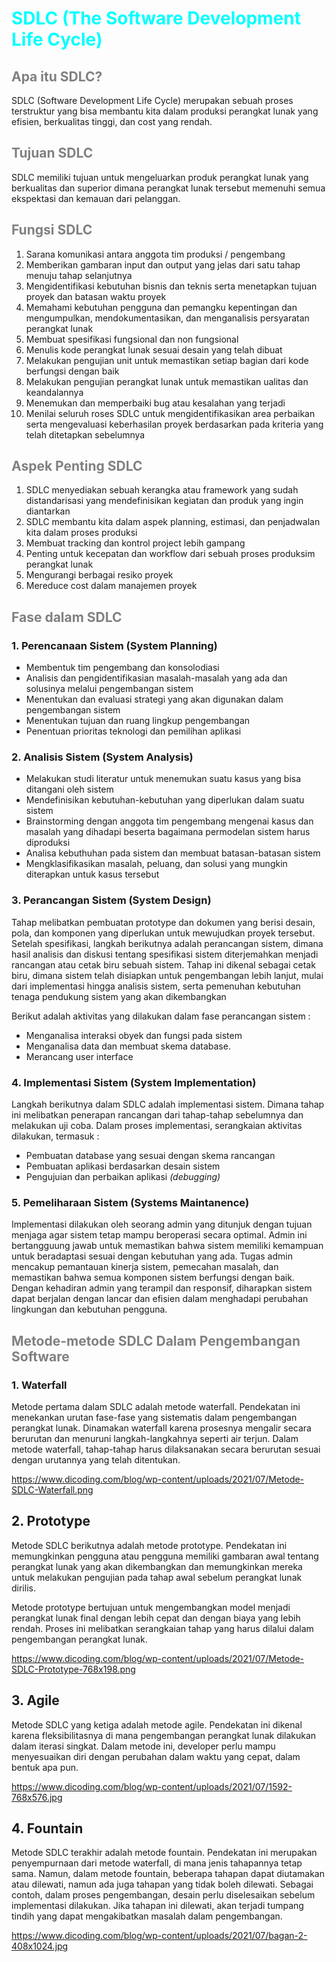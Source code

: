 # <span style="color: cyan"> **SDLC (The Software Development Life Cycle)**

## <span style="color: gray"> Apa itu SDLC?
SDLC (Software Development Life Cycle) merupakan sebuah proses terstruktur yang bisa membantu kita dalam produksi perangkat lunak yang efisien, berkualitas tinggi, dan cost yang rendah. 

## <span style="color: gray"> Tujuan SDLC
SDLC memiliki tujuan untuk mengeluarkan produk perangkat lunak yang berkualitas dan superior dimana perangkat lunak tersebut memenuhi semua ekspektasi dan kemauan dari pelanggan.

## <span style="color: gray"> Fungsi SDLC
1. Sarana komunikasi antara anggota tim produksi / pengembang
2. Memberikan gambaran input dan output yang jelas dari satu tahap menuju tahap selanjutnya
3. Mengidentifikasi kebutuhan bisnis dan teknis serta menetapkan tujuan proyek dan batasan waktu proyek
4. Memahami kebutuhan pengguna dan pemangku kepentingan dan mengumpulkan, mendokumentasikan, dan menganalisis persyaratan perangkat lunak
5. Membuat spesifikasi fungsional dan non fungsional
6. Menulis kode perangkat lunak sesuai desain yang telah dibuat
7. Melakukan pengujian unit untuk memastikan setiap bagian dari kode berfungsi dengan baik
8. Melakukan pengujian perangkat lunak untuk memastikan ualitas dan keandalannya
9. Menemukan dan memperbaiki bug atau kesalahan yang terjadi
10. Menilai seluruh roses SDLC untuk mengidentifikasikan area perbaikan serta mengevaluasi keberhasilan proyek berdasarkan pada kriteria yang telah ditetapkan sebelumnya

## <span style="color: gray"> Aspek Penting SDLC
1. SDLC menyediakan sebuah kerangka atau framework yang sudah distandarisasi yang mendefinisikan kegiatan dan produk yang ingin diantarkan
2. SDLC membantu kita dalam aspek planning, estimasi, dan penjadwalan kita dalam proses produksi
3. Membuat tracking dan kontrol project lebih gampang
4. Penting untuk kecepatan dan workflow dari sebuah proses produksim perangkat lunak
5. Mengurangi berbagai resiko proyek
6. Mereduce cost dalam manajemen proyek

## <span style="color: gray"> Fase dalam SDLC
### 1. Perencanaan Sistem (System Planning)
- Membentuk tim pengembang dan konsolodiasi
- Analisis dan pengidentifikasian masalah-masalah yang ada dan solusinya melalui pengembangan sistem
- Menentukan dan evaluasi strategi yang akan digunakan dalam pengembangan sistem
- Menentukan tujuan dan ruang lingkup pengembangan
- Penentuan prioritas teknologi dan pemilihan aplikasi

### 2. Analisis Sistem (System Analysis)
- Melakukan studi literatur untuk menemukan suatu kasus yang bisa ditangani oleh sistem
- Mendefinisikan kebutuhan-kebutuhan yang diperlukan dalam suatu sistem
- Brainstorming dengan anggota tim pengembang mengenai kasus dan masalah yang dihadapi beserta bagaimana permodelan sistem harus diproduksi
- Analisa kebuthuhan pada sistem dan membuat batasan-batasan sistem
- Mengklasifikasikan masalah, peluang, dan solusi yang mungkin diterapkan untuk kasus tersebut

### 3. Perancangan Sistem (System Design)
Tahap melibatkan pembuatan prototype dan dokumen yang berisi desain, pola, dan komponen yang diperlukan untuk mewujudkan proyek tersebut. Setelah spesifikasi, langkah berikutnya adalah perancangan sistem, dimana hasil analisis dan diskusi tentang spesifikasi sistem diterjemahkan menjadi rancangan atau cetak biru sebuah sistem. Tahap ini dikenal sebagai cetak biru, dimana sistem telah disiapkan untuk pengembangan lebih lanjut, mulai dari implementasi hingga analisis sistem, serta pemenuhan kebutuhan tenaga pendukung sistem yang akan dikembangkan 

 Berikut adalah aktivitas yang dilakukan dalam fase perancangan sistem :
    
 - Menganalisa interaksi obyek dan fungsi pada sistem
 - Menganalisa data dan membuat skema database.
 - Merancang user interface
  
### 4. Implementasi Sistem (System Implementation)
Langkah berikutnya dalam SDLC adalah implementasi sistem. Dimana tahap ini melibatkan penerapan rancangan dari tahap-tahap sebelumnya dan melakukan uji coba. Dalam proses implementasi, serangkaian aktivitas dilakukan, termasuk :
- Pembuatan database yang sesuai dengan skema rancangan
- Pembuatan aplikasi berdasarkan desain sistem
- Pengujuian dan perbaikan aplikasi *(debugging)*

### 5. Pemeliharaan Sistem (Systems Maintanence)
Implementasi dilakukan oleh seorang admin yang ditunjuk dengan tujuan menjaga agar sistem tetap mampu beroperasi secara optimal. Admin ini bertangguung jawab untuk memastikan bahwa sistem memiliki kemampuan untuk beradaptasi sesuai dengan kebutuhan yang ada. Tugas admin mencakup pemantauan kinerja sistem, pemecahan masalah, dan memastikan bahwa semua komponen sistem berfungsi dengan baik. Dengan kehadiran admin yang terampil dan responsif, diharapkan sistem dapat berjalan dengan lancar dan efisien dalam menghadapi perubahan lingkungan dan kebutuhan pengguna.

## <span style="color: gray"> Metode-metode SDLC Dalam Pengembangan Software

### 1. Waterfall
Metode pertama dalam SDLC adalah metode waterfall. Pendekatan ini menekankan urutan fase-fase yang sistematis dalam pengembangan perangkat lunak. Dinamakan waterfall karena prosesnya mengalir secara berurutan dan menuruni langkah-langkahnya seperti air terjun. Dalam metode waterfall, tahap-tahap harus dilaksanakan secara berurutan sesuai dengan urutannya yang telah ditentukan.

 https://www.dicoding.com/blog/wp-content/uploads/2021/07/Metode-SDLC-Waterfall.png

## 2. Prototype
Metode SDLC berikutnya adalah metode prototype. Pendekatan ini memungkinkan pengguna atau pengguna memiliki gambaran awal tentang perangkat lunak yang akan dikembangkan dan memungkinkan mereka untuk melakukan pengujian pada tahap awal sebelum perangkat lunak dirilis.

Metode prototype bertujuan untuk mengembangkan model menjadi perangkat lunak final dengan lebih cepat dan dengan biaya yang lebih rendah. Proses ini melibatkan serangkaian tahap yang harus dilalui dalam pengembangan perangkat lunak.

 https://www.dicoding.com/blog/wp-content/uploads/2021/07/Metode-SDLC-Prototype-768x198.png

## 3. Agile
Metode SDLC yang ketiga adalah metode agile. Pendekatan ini dikenal karena fleksibilitasnya di mana pengembangan perangkat lunak dilakukan dalam iterasi singkat. Dalam metode ini, developer perlu mampu menyesuaikan diri dengan perubahan dalam waktu yang cepat, dalam bentuk apa pun.

https://www.dicoding.com/blog/wp-content/uploads/2021/07/1592-768x576.jpg

## 4. Fountain
Metode SDLC terakhir adalah metode fountain. Pendekatan ini merupakan penyempurnaan dari metode waterfall, di mana jenis tahapannya tetap sama. Namun, dalam metode fountain, beberapa tahapan dapat diutamakan atau dilewati, namun ada juga tahapan yang tidak boleh dilewati. Sebagai contoh, dalam proses pengembangan, desain perlu diselesaikan sebelum implementasi dilakukan. Jika tahapan ini dilewati, akan terjadi tumpang tindih yang dapat mengakibatkan masalah dalam pengembangan.

https://www.dicoding.com/blog/wp-content/uploads/2021/07/bagan-2-408x1024.jpg
